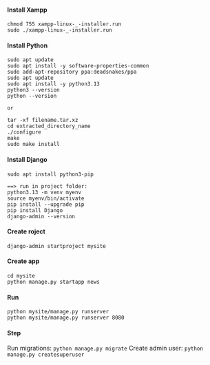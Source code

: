 #### Install Xampp

```
chmod 755 xampp-linux-_-installer.run
sudo ./xampp-linux-_-installer.run
```

#### Install Python

```
sudo apt update
sudo apt install -y software-properties-common
sudo add-apt-repository ppa:deadsnakes/ppa
sudo apt update
sudo apt install -y python3.13
python3 --version
python --version

or

tar -xf filename.tar.xz
cd extracted_directory_name
./configure
make
sudo make install
```

#### Install Django

```
sudo apt install python3-pip

==> run in project folder:
python3.13 -m venv myenv
source myenv/bin/activate
pip install --upgrade pip
pip install Django
django-admin --version
```

#### Create roject

```
django-admin startproject mysite
```

#### Create app

```
cd mysite
python manage.py startapp news
```

#### Run

```
python mysite/manage.py runserver
python mysite/manage.py runserver 8080
```

#### Step

Run migrations: `python manage.py migrate`
Create admin user: `python manage.py createsuperuser`
